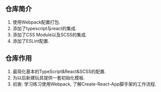 ## 仓库简介

1. 使用Webpack配置打包.
2. 添加了typescript与react的集成.
3. 添加了CSS Module以及SCSS的集成.
4. 添加了ESLint配置.

## 仓库作用

1. 最简化基本的TypeScript&React&SCSS的配置.
2. 为以后新建玩具提供一套初始化模板.
3. 初衷: 学习练习使用Webpack, 了解Create-React-App脚手架的工作流程.